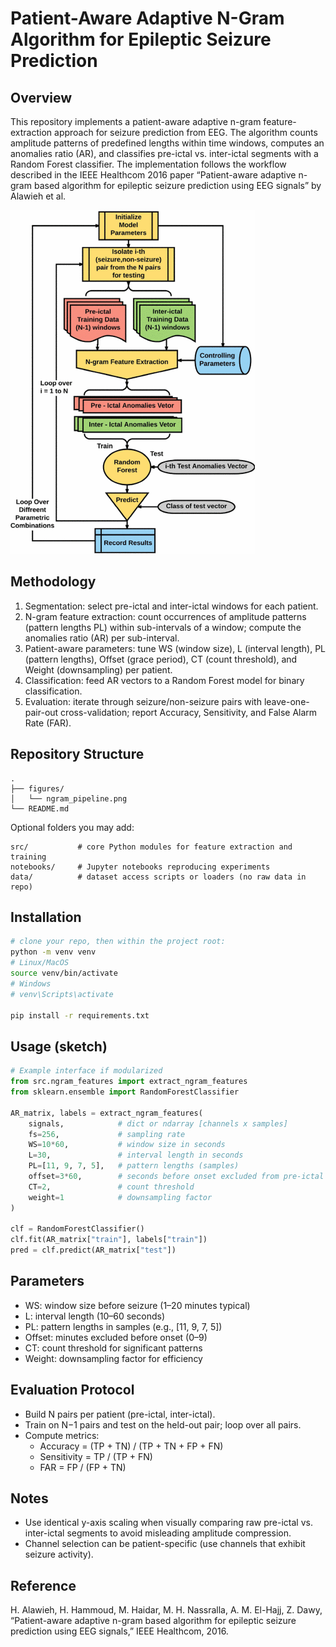 # Patient-Aware Adaptive N-Gram Algorithm for Epileptic Seizure Prediction

## Overview
This repository implements a patient-aware adaptive n-gram feature-extraction approach for seizure prediction from EEG. The algorithm counts amplitude patterns of predefined lengths within time windows, computes an anomalies ratio (AR), and classifies pre-ictal vs. inter-ictal segments with a Random Forest classifier. The implementation follows the workflow described in the IEEE Healthcom 2016 paper “Patient-aware adaptive n-gram based algorithm for epileptic seizure prediction using EEG signals” by Alawieh et al.

![Pipeline](figures/ngram_pipeline.png)

## Methodology
1. Segmentation: select pre-ictal and inter-ictal windows for each patient.
2. N-gram feature extraction: count occurrences of amplitude patterns (pattern lengths PL) within sub-intervals of a window; compute the anomalies ratio (AR) per sub-interval.
3. Patient-aware parameters: tune WS (window size), L (interval length), PL (pattern lengths), Offset (grace period), CT (count threshold), and Weight (downsampling) per patient.
4. Classification: feed AR vectors to a Random Forest model for binary classification.
5. Evaluation: iterate through seizure/non-seizure pairs with leave-one-pair-out cross-validation; report Accuracy, Sensitivity, and False Alarm Rate (FAR).

## Repository Structure
```
.
├── figures/
│   └── ngram_pipeline.png
└── README.md
```

Optional folders you may add:
```
src/           # core Python modules for feature extraction and training
notebooks/     # Jupyter notebooks reproducing experiments
data/          # dataset access scripts or loaders (no raw data in repo)
```

## Installation
```bash
# clone your repo, then within the project root:
python -m venv venv
# Linux/MacOS
source venv/bin/activate
# Windows
# venv\Scripts\activate

pip install -r requirements.txt
```

## Usage (sketch)
```python
# Example interface if modularized
from src.ngram_features import extract_ngram_features
from sklearn.ensemble import RandomForestClassifier

AR_matrix, labels = extract_ngram_features(
    signals,            # dict or ndarray [channels x samples]
    fs=256,             # sampling rate
    WS=10*60,           # window size in seconds
    L=30,               # interval length in seconds
    PL=[11, 9, 7, 5],   # pattern lengths (samples)
    offset=3*60,        # seconds before onset excluded from pre-ictal
    CT=2,               # count threshold
    weight=1            # downsampling factor
)

clf = RandomForestClassifier()
clf.fit(AR_matrix["train"], labels["train"])
pred = clf.predict(AR_matrix["test"])
```

## Parameters
- WS: window size before seizure (1–20 minutes typical)
- L: interval length (10–60 seconds)
- PL: pattern lengths in samples (e.g., [11, 9, 7, 5])
- Offset: minutes excluded before onset (0–9)
- CT: count threshold for significant patterns
- Weight: downsampling factor for efficiency

## Evaluation Protocol
- Build N pairs per patient (pre-ictal, inter-ictal).
- Train on N−1 pairs and test on the held-out pair; loop over all pairs.
- Compute metrics:
  - Accuracy = (TP + TN) / (TP + TN + FP + FN)
  - Sensitivity = TP / (TP + FN)
  - FAR = FP / (FP + TN)

## Notes
- Use identical y-axis scaling when visually comparing raw pre-ictal vs. inter-ictal segments to avoid misleading amplitude compression.
- Channel selection can be patient-specific (use channels that exhibit seizure activity).

## Reference
H. Alawieh, H. Hammoud, M. Haidar, M. H. Nassralla, A. M. El-Hajj, Z. Dawy, “Patient-aware adaptive n-gram based algorithm for epileptic seizure prediction using EEG signals,” IEEE Healthcom, 2016.

